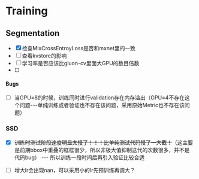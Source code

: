 # Training

## Segmentation

- [x] 检查MixCrossEntroyLoss是否和mxnet里的一致
- [ ] 查看kvstore的影响
- [ ] 学习率是否应该比gluon-cv里面大GPU的数目倍数
- [ ] 

#### Bugs

- [ ] 当GPU=8的时候，训练同时进行validation存在内存溢出（GPU=4不存在这个问题---单纯训练或者验证也不存在该问题，采用原始Metric也不存在该问题）



### SSD

- [x] ~~训练时测试阶段速度明显太慢了！！！比单纯测试代码慢了一大截！~~（这主要是前期bbox中重叠的框框很少，所以非极大值抑制迭代的次数很多，并不是代码bug） --- 所以训练一段时间后再引入验证比较合适
- [ ] 增大lr会出现nan，可以采用小的lr先预训练再调大？

